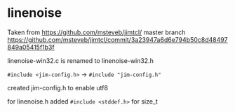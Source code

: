 # linenoise

Taken from https://github.com/msteveb/jimtcl/ master branch https://github.com/msteveb/jimtcl/commit/3a23947a6d6e794b50c8d48497849a05415f1b3f

linenoise-win32.c is renamed to linenoise-win32.h

`#include <jim-config.h>` -> `#include "jim-config.h"`

created jim-config.h to enable utf8

for linenoise.h added `#include <stddef.h>` for size_t